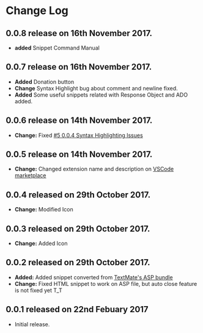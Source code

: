 # Change Log

## **0.0.8** release on 16th November 2017.

- **added** Snippet Command Manual

## **0.0.7** release on 16th November 2017.

- **Added** Donation button
- **Change** Syntax Highlight bug about comment and newline fixed.
- **Added** Some useful snippets related with Response Object and ADO added.

## **0.0.6** release on 14th November 2017.

- **Change:** Fixed [#5 0.0.4 Syntax Highlighting Issues](https://github.com/jtjoo/vscode-classic-asp-extension/issues/5)

## **0.0.5** release on 14th November 2017.

- **Change:** Changed extension name and description on [VSCode marketplace](https://marketplace.visualstudio.com/items?itemName=jtjoo.classic-asp-html)

## **0.0.4** released on 29th October 2017.

- **Change:** Modified Icon

## **0.0.3** released on 29th October 2017.

- **Change:** Added Icon

## **0.0.2** released on 29th October 2017.

- **Added:** Added snippet converted from [TextMate's ASP bundle](https://github.com/textmate/asp.tmbundle)
- **Change:** Fixed HTML snippet to work on ASP file, but auto close feature is not fixed yet T_T

## **0.0.1** released on 22nd Febuary 2017

- Initial release.